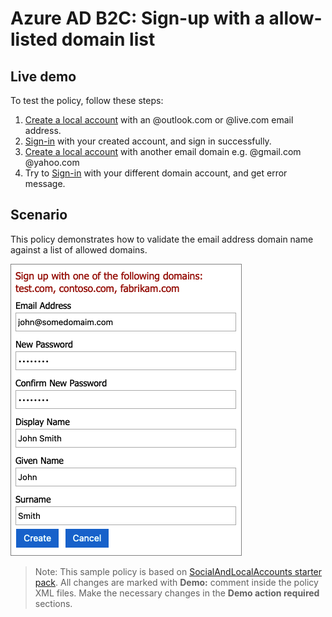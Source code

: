 # Azure AD B2C: Sign-up with a allow-listed domain list

## Live demo

To test the policy, follow these steps:

1. [Create a local account](https://b2clivedemo.b2clogin.com/b2clivedemo.onmicrosoft.com/B2C_1A_Demo_SignUpSignIn_DomainAllowlist/oauth2/v2.0/authorize?client_id=cfaf887b-a9db-4b44-ac47-5efff4e2902c&nonce=defaultNonce&redirect_uri=https://jwt.ms&scope=openid&response_type=id_token&prompt=login) with an @outlook.com or @live.com email address.
1. [Sign-in](https://b2clivedemo.b2clogin.com/b2clivedemo.onmicrosoft.com/B2C_1A_Demo_SignUpSignIn_DomainAllowlist/oauth2/v2.0/authorize?client_id=cfaf887b-a9db-4b44-ac47-5efff4e2902c&nonce=defaultNonce&redirect_uri=https://jwt.ms&scope=openid&response_type=id_token&prompt=login) with your created account, and sign in successfully.
1. [Create a local account](https://b2clivedemo.b2clogin.com/b2clivedemo.onmicrosoft.com/B2C_1A_Demo_SignUpSignIn_DomainAllowlist/oauth2/v2.0/authorize?client_id=cfaf887b-a9db-4b44-ac47-5efff4e2902c&nonce=defaultNonce&redirect_uri=https://jwt.ms&scope=openid&response_type=id_token&prompt=login) with another email domain e.g. @gmail.com @yahoo.com
1. Try to [Sign-in](https://b2clivedemo.b2clogin.com/b2clivedemo.onmicrosoft.com/B2C_1A_Demo_SignUpSignIn_DomainAllowlist/oauth2/v2.0/authorize?client_id=cfaf887b-a9db-4b44-ac47-5efff4e2902c&nonce=defaultNonce&redirect_uri=https://jwt.ms&scope=openid&response_type=id_token&prompt=login) with your different domain account, and get error message.

## Scenario

This policy demonstrates how to validate the email address domain name against a list of allowed domains.

![](media/user-flow.png)

> Note:  This sample policy is based on [SocialAndLocalAccounts starter pack](https://github.com/Azure-Samples/active-directory-b2c-custom-policy-starterpack/tree/master/SocialAndLocalAccounts). All changes are marked with **Demo:** comment inside the policy XML files. Make the necessary changes in the **Demo action required** sections.
